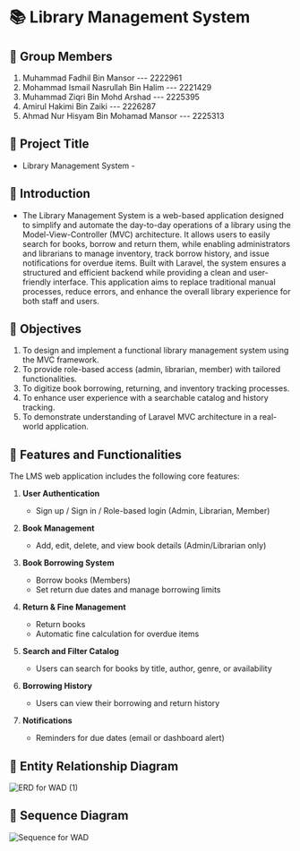 # 📚 Library Management System

## 👥 Group Members

1. Muhammad Fadhil Bin Mansor --- 2222961  
2. Mohammad Ismail Nasrullah Bin Halim --- 2221429  
3. Muhammad Ziqri Bin Mohd Arshad --- 2225395  
4. Amirul Hakimi Bin Zaiki --- 2226287  
5. Ahmad Nur Hisyam Bin Mohamad Mansor --- 2225313  


## 📌 Project Title
- Library Management System -


## 📌 Introduction
- The Library Management System is a web-based application designed to simplify and automate the day-to-day operations of a library using the Model-View-Controller (MVC) architecture. It allows users to easily search for books, borrow and return them, while enabling administrators and librarians to manage inventory, track borrow history, and issue notifications for overdue items. Built with Laravel, the system ensures a structured and efficient backend while providing a clean and user-friendly interface. This application aims to replace traditional manual processes, reduce errors, and enhance the overall library experience for both staff and users.


## 📌 Objectives
1. To design and implement a functional library management system using the MVC framework.
2. To provide role-based access (admin, librarian, member) with tailored functionalities.
3. To digitize book borrowing, returning, and inventory tracking processes.
4. To enhance user experience with a searchable catalog and history tracking.
5. To demonstrate understanding of Laravel MVC architecture in a real-world application.


## 📌 Features and Functionalities
The LMS web application includes the following core features:

1. **User Authentication**  
   - Sign up / Sign in / Role-based login (Admin, Librarian, Member)

2. **Book Management**  
   - Add, edit, delete, and view book details (Admin/Librarian only)

3. **Book Borrowing System**  
   - Borrow books (Members)  
   - Set return due dates and manage borrowing limits

4. **Return & Fine Management**  
   - Return books  
   - Automatic fine calculation for overdue items

5. **Search and Filter Catalog**  
   - Users can search for books by title, author, genre, or availability

6. **Borrowing History**  
   - Users can view their borrowing and return history

7. **Notifications**  
   - Reminders for due dates (email or dashboard alert)


## 📌 Entity Relationship Diagram

![ERD for WAD (1)](https://github.com/user-attachments/assets/6dc9ef7a-094c-4026-8d8b-64e29f4fc908)

## 📌 Sequence Diagram

![Sequence for WAD](https://github.com/user-attachments/assets/859cead4-6dd4-4673-bbab-a766bb9df0c5)



